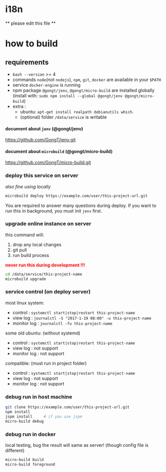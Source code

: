 # i18n
** please edit this file **

# how to build
## requirements
* `bash --version` >= 4
* commands `node`(not `nodejs`), `npm`, `git`, `docker` are available in your `$PATH`   
* service `docker-engine` is running
* npm package `@gongt/jenv`, `@gongt/micro-build` are installed globally    
    (install with: `sudo npm install --global @gongt/jenv @gongt/micro-build`)
* extra :
	* ubuntu: `apt-get install realpath debianutils which`.
	* (optional) folder `/data/service` is writable   

#### document about `jenv` (@gongt/jenv)
https://github.com/GongT/jenv.git

#### document about `microbuild` (@gongt/micro-build)
https://github.com/GongT/micro-build.git

### deploy this service on server
*also fine using locally*

```bash
microbuild deploy https://example.com/user/this-project-url.git
```

You are required to answer many questions during deploy.
If you want to run this in background, you must init `jenv` first.

### upgrade online instance on server

this command will:
1. drop any local changes
1. git pull
1. run build process

**<span style="color:red;font-weight:bold">never run this during development !!!</span>**


```bash
cd /data/service/this-project-name
microbuild upgrade
```

### service control (on deploy server)
most linux system:
* control     : `systemctl start|stop|restart this-project-name`
* view log    : `journalctl -S "2017-1-19 08:00" -u this-project-name`
* monitor log : `journalctl -fu this-project-name`

some old ubuntu: (without systemd)
* control     : `systemctl start|stop|restart this-project-name`
* view log    : not support
* monitor log : not support

compatible: (must run in project folder)
* control     : `systemctl start|stop|restart this-project-name`
* view log    : not support
* monitor log : not support


### debug run in host machine

```bash
git clone https://example.com/user/this-project-url.git
npm install
jspm install     # if you use jspm
micro-build debug
```

### debug run in docker

local testing, bug the result will same as server! (though config file is different)

```bash
micro-build build
micro-build foreground
```